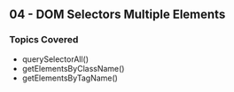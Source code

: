 ## 04 - DOM Selectors Multiple Elements

### Topics Covered

- querySelectorAll()
- getElementsByClassName()
- getElementsByTagName()
